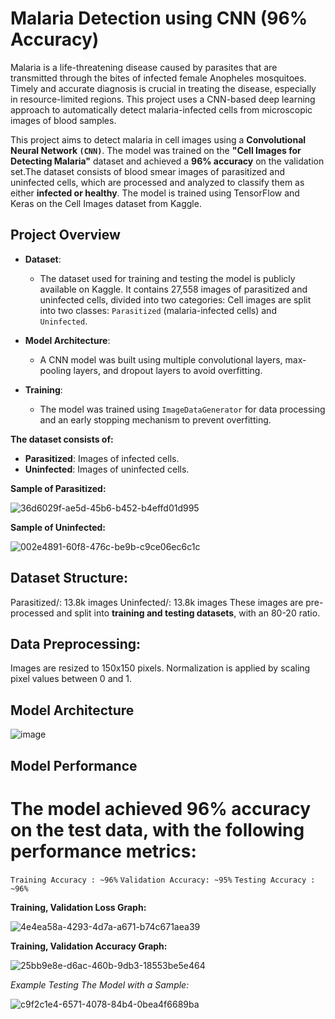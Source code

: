 # Malaria Detection using CNN (96% Accuracy)

Malaria is a life-threatening disease caused by parasites that are transmitted through the bites of infected female Anopheles mosquitoes. Timely and accurate diagnosis is crucial in treating the disease, especially in resource-limited regions. This project uses a CNN-based deep learning approach to automatically detect malaria-infected cells from microscopic images of blood samples.

This project aims to detect malaria in cell images using a **Convolutional Neural Network `(CNN)`**. The model was trained on the **"Cell Images for Detecting Malaria"** dataset and achieved a **96% accuracy** on the validation set.The dataset consists of blood smear images of parasitized and uninfected cells, which are processed and analyzed to classify them as either **infected or healthy**. The model is trained using TensorFlow and Keras on the Cell Images dataset from Kaggle.

## Project Overview

- **Dataset**:
  * The dataset used for training and testing the model is publicly available on Kaggle. It contains 27,558 images of parasitized and uninfected cells, divided into two categories:
    Cell images are split into two classes: `Parasitized` (malaria-infected cells) and `Uninfected`.
  
- **Model Architecture**:
  *  A CNN model was built using multiple convolutional layers, max-pooling layers, and dropout layers to avoid overfitting.
  
- **Training**:
  * The model was trained using `ImageDataGenerator` for data processing and an early stopping mechanism to prevent overfitting.

**The dataset consists of:**
- **Parasitized**: Images of infected cells.
- **Uninfected**: Images of uninfected cells.
 
**Sample of Parasitized:**

 ![36d6029f-ae5d-45b6-b452-b4effd01d995](https://github.com/user-attachments/assets/f9bea5bf-8a31-4208-9d67-17b49f4f1781)


**Sample of Uninfected:**

![002e4891-60f8-476c-be9b-c9ce06ec6c1c](https://github.com/user-attachments/assets/6631bd28-7245-4b93-b883-f5e94fb2e88a)

## Dataset Structure:
Parasitized/: 13.8k images
Uninfected/: 13.8k images
These images are pre-processed and split into **training and testing datasets**, with an 80-20 ratio.

## Data Preprocessing:
Images are resized to 150x150 pixels.
Normalization is applied by scaling pixel values between 0 and 1.

## Model Architecture
![image](https://github.com/user-attachments/assets/047565f8-4adc-4893-b8ce-b8c0acb822bc)

## Model Performance

# The model achieved 96% accuracy on the test data, with the following performance metrics:

`Training Accuracy : ~96%`
`Validation Accuracy: ~95%`
`Testing Accuracy : ~96%`

**Training, Validation Loss Graph:**

![4e4ea58a-4293-4d7a-a671-b74c671aea39](https://github.com/user-attachments/assets/f4bf59ad-4405-47d9-89a8-f187a78e4797)

**Training, Validation Accuracy Graph:**

![25bb9e8e-d6ac-460b-9db3-18553be5e464](https://github.com/user-attachments/assets/986bf58a-d392-4d95-92ef-6707bde47430)


*Example Testing The Model with a Sample:*

![c9f2c1e4-6571-4078-84b4-0bea4f6689ba](https://github.com/user-attachments/assets/95dc2d1f-c9bd-40a6-ab78-d47dc0ad6d3b)


